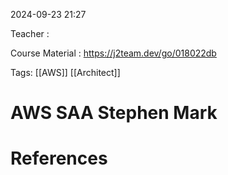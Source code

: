 
2024-09-23 21:27

Teacher : 

Course Material : https://j2team.dev/go/018022db

Tags: [[AWS]] [[Architect]]
# AWS SAA Stephen Mark






























# References





